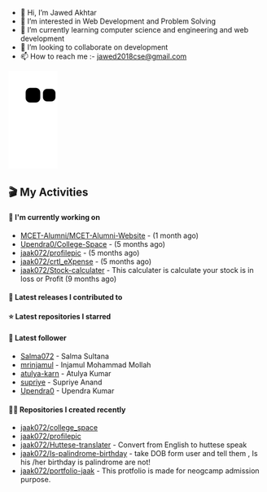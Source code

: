 - 👋 Hi, I’m Jawed Akhtar
- 👀 I’m interested in Web Development and Problem Solving
- 🌱 I’m currently learning computer science and engineering and web development
- 💞️ I’m looking to collaborate on development
- 📫 How to reach me  :- jawed2018cse@gmail.com

![snake svg](https://github.com/jaak072/jaak072/blob/dist/github-contribution-grid-snake.svg)


## 🎬 My Activities

#### 👷 I'm currently working on

- [MCET-Alumni/MCET-Alumni-Website](https://github.com/MCET-Alumni/MCET-Alumni-Website) -  (1 month ago)
- [Upendra0/College-Space](https://github.com/Upendra0/College-Space) -  (5 months ago)
- [jaak072/profilepic](https://github.com/jaak072/profilepic) -  (5 months ago)
- [jaak072/crtl_eXpense](https://github.com/jaak072/crtl_eXpense) -  (5 months ago)
- [jaak072/Stock-calculater](https://github.com/jaak072/Stock-calculater) - This calculater is calculate your stock is in loss or Profit (9 months ago)

#### 🚀 Latest releases I contributed to


#### ⭐ Latest repositories I starred


#### 👥 Latest follower

- [Salma072](https://github.com/Salma072) - Salma Sultana
- [mrinjamul](https://github.com/mrinjamul) - Injamul Mohammad Mollah
- [atulya-karn](https://github.com/atulya-karn) - Atulya Kumar
- [supriye](https://github.com/supriye) - Supriye Anand
- [Upendra0](https://github.com/Upendra0) - Upendra Kumar

#### 👨‍💻 Repositories I created recently

- [jaak072/college_space](https://github.com/jaak072/college_space)
- [jaak072/profilepic](https://github.com/jaak072/profilepic)
- [jaak072/Huttese-translater](https://github.com/jaak072/Huttese-translater) - Convert from English to huttese speak
- [jaak072/Is-palindrome-birthday](https://github.com/jaak072/Is-palindrome-birthday) - take DOB form user and tell them , Is his /her birthday is palindrome are not!
- [jaak072/portfolio-jaak](https://github.com/jaak072/portfolio-jaak) - This protfolio is made for neogcamp admission purpose.




